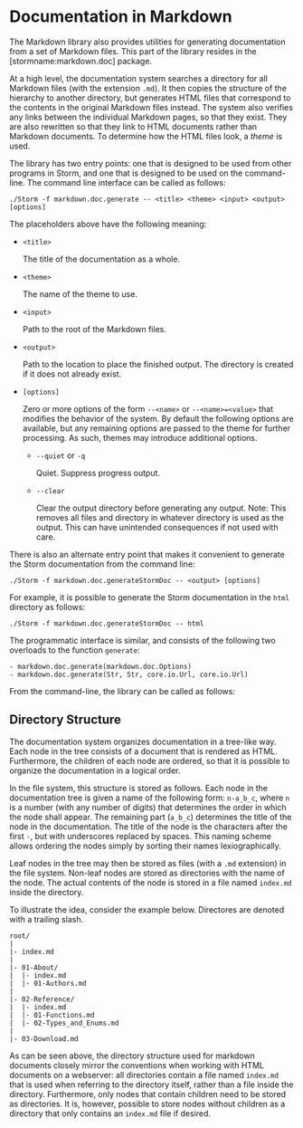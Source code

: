Documentation in Markdown
=========================

The Markdown library also provides utilities for generating documentation from a set of Markdown
files. This part of the library resides in the [stormname:markdown.doc] package.

At a high level, the documentation system searches a directory for all Markdown files (with the
extension `.md`). It then copies the structure of the hierarchy to another directory, but generates
HTML files that correspond to the contents in the original Markdown files instead. The system also
verifies any links between the individual Markdown pages, so that they exist. They are also
rewritten so that they link to HTML documents rather than Markdown documents. To determine how the
HTML files look, a *theme* is used.

The library has two entry points: one that is designed to be used from other programs in Storm, and
one that is designed to be used on the command-line. The command line interface can be called as
follows:

```
./Storm -f markdown.doc.generate -- <title> <theme> <input> <output> [options]
```

The placeholders above have the following meaning:

- `<title>`

  The title of the documentation as a whole.

- `<theme>`

  The name of the theme to use.

- `<input>`

  Path to the root of the Markdown files.

- `<output>`

  Path to the location to place the finished output. The directory is created if it does not already exist.

- `[options]`

  Zero or more options of the form `--<name>` or `--<name>=<value>` that modifies the behavior of
  the system. By default the following options are available, but any remaining options are passed
  to the theme for further processing. As such, themes may introduce additional options.

  - `--quiet` or `-q`

    Quiet. Suppress progress output.

  - `--clear`

    Clear the output directory before generating any output. Note: This removes all files and
    directory in whatever directory is used as the output. This can have unintended consequences if
    not used with care.


There is also an alternate entry point that makes it convenient to generate the Storm documentation
from the command line:

```
./Storm -f markdown.doc.generateStormDoc -- <output> [options]
```

For example, it is possible to generate the Storm documentation in the `html` directory as follows:

```
./Storm -f markdown.doc.generateStormDoc -- html
```

The programmatic interface is similar, and consists of the following two overloads to the function `generate`:

```stormdoc
- markdown.doc.generate(markdown.doc.Options)
- markdown.doc.generate(Str, Str, core.io.Url, core.io.Url)
```

From the command-line, the library can be called as follows:



Directory Structure
-------------------

The documentation system organizes documentation in a tree-like way. Each node in the tree consists
of a document that is rendered as HTML. Furthermore, the children of each node are ordered, so that
it is possible to organize the documentation in a logical order.

In the file system, this structure is stored as follows. Each node in the documentation tree is
given a name of the following form: `n-a_b_c`, where `n` is a number (with any number of digits)
that determines the order in which the node shall appear. The remaining part (`a_b_c`) determines
the title of the node in the documentation. The title of the node is the characters after the first
`-`, but with underscores replaced by spaces. This naming scheme allows ordering the nodes simply by
sorting their names lexiographically.

Leaf nodes in the tree may then be stored as files (with a `.md` extension) in the file system.
Non-leaf nodes are stored as directories with the name of the node. The actual contents of the node
is stored in a file named `index.md` inside the directory.

To illustrate the idea, consider the example below. Directores are denoted with a trailing slash.

```
root/
|
|- index.md
|
|- 01-About/
|  |- index.md
|  |- 01-Authors.md
|
|- 02-Reference/
|  |- index.md
|  |- 01-Functions.md
|  |- 02-Types_and_Enums.md
|
|- 03-Download.md
```

As can be seen above, the directory structure used for markdown documents closely mirror the
conventions when working with HTML documents on a webserver: all directories contain a file named
`index.md` that is used when referring to the directory itself, rather than a file inside the
directory. Furthermore, only nodes that contain children need to be stored as directories. It is,
however, possible to store nodes without children as a directory that only contains an `index.md`
file if desired.
